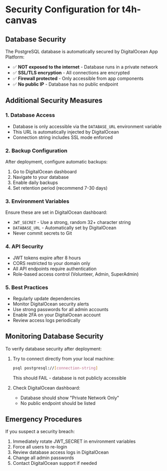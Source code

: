 # Security Configuration for t4h-canvas

## Database Security

The PostgreSQL database is automatically secured by DigitalOcean App Platform:

- ✅ **NOT exposed to the internet** - Database runs in a private network
- ✅ **SSL/TLS encryption** - All connections are encrypted
- ✅ **Firewall protected** - Only accessible from app components
- ✅ **No public IP** - Database has no public endpoint

## Additional Security Measures

### 1. Database Access
- Database is only accessible via the `DATABASE_URL` environment variable
- This URL is automatically injected by DigitalOcean
- Connection string includes SSL mode enforced

### 2. Backup Configuration
After deployment, configure automatic backups:
1. Go to DigitalOcean dashboard
2. Navigate to your database
3. Enable daily backups
4. Set retention period (recommend 7-30 days)

### 3. Environment Variables
Ensure these are set in DigitalOcean dashboard:
- `JWT_SECRET` - Use a strong, random 32+ character string
- `DATABASE_URL` - Automatically set by DigitalOcean
- Never commit secrets to Git

### 4. API Security
- JWT tokens expire after 8 hours
- CORS restricted to your domain only
- All API endpoints require authentication
- Role-based access control (Volunteer, Admin, SuperAdmin)

### 5. Best Practices
- Regularly update dependencies
- Monitor DigitalOcean security alerts
- Use strong passwords for all admin accounts
- Enable 2FA on your DigitalOcean account
- Review access logs periodically

## Monitoring Database Security

To verify database security after deployment:

1. Try to connect directly from your local machine:
   ```bash
   psql postgresql://[connection-string]
   ```
   This should FAIL - database is not publicly accessible

2. Check DigitalOcean dashboard:
   - Database should show "Private Network Only"
   - No public endpoint should be listed

## Emergency Procedures

If you suspect a security breach:
1. Immediately rotate JWT_SECRET in environment variables
2. Force all users to re-login
3. Review database access logs in DigitalOcean
4. Change all admin passwords
5. Contact DigitalOcean support if needed